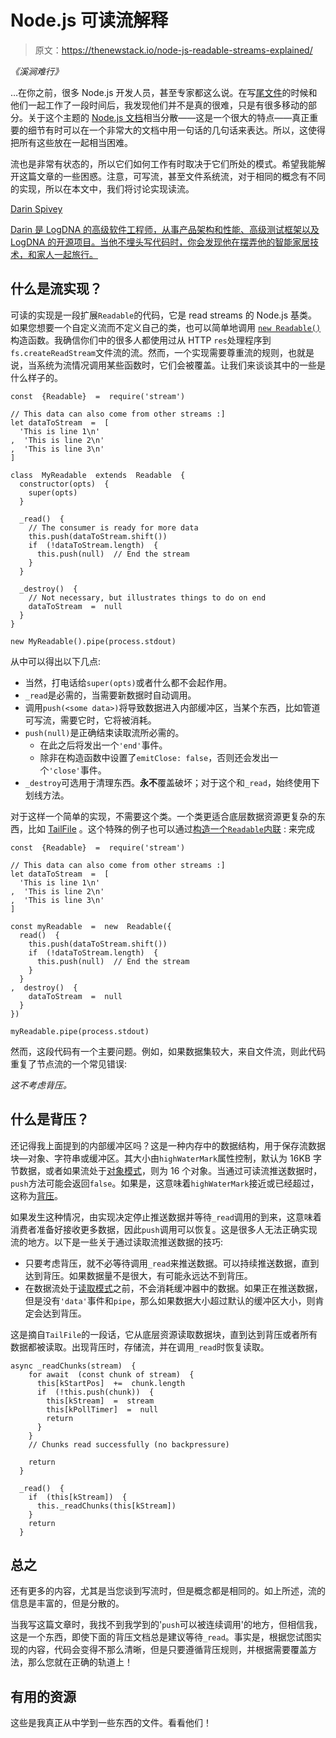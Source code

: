 # Node.js 可读流解释

> 原文：<https://thenewstack.io/node-js-readable-streams-explained/>

*《溪涧难行》*

…在你之前，很多 Node.js 开发人员，甚至专家都这么说。在写[尾文件](https://www.npmjs.com/package/@logdna/tail-file)的时候和他们一起工作了一段时间后，我发现他们并不是真的很难，只是有很多移动的部分。关于这个主题的 [Node.js 文档](https://nodejs.org/dist/latest-v12.x/docs/api/stream.html)相当分散——这是一个很大的特点——真正重要的细节有时可以在一个非常大的文档中用一句话的几句话来表达。所以，这使得把所有这些放在一起相当困难。

流也是非常有状态的，所以它们如何工作有时取决于它们所处的模式。希望我能解开这篇文章的一些困惑。注意，可写流，甚至文件系统流，对于相同的概念有不同的实现，所以在本文中，我们将讨论实现读流。
[](https://www.linkedin.com/in/darin-spivey/)

[Darin Spivey](https://www.linkedin.com/in/darin-spivey/)

[Darin 是 LogDNA 的高级软件工程师，从事产品架构和性能、高级测试框架以及 LogDNA 的开源项目。当他不埋头写代码时，你会发现他在摆弄他的智能家居技术，和家人一起旅行。](https://www.linkedin.com/in/darin-spivey/)

[](https://www.linkedin.com/in/darin-spivey/)[](https://www.linkedin.com/in/darin-spivey/)

## **什么是流实现？**

可读的实现是一段扩展`Readable`的代码，它是 read streams 的 Node.js 基类。如果您想要一个自定义流而不定义自己的类，也可以简单地调用 [`new Readable()`](https://nodejs.org/dist/latest-v12.x/docs/api/stream.html#stream_new_stream_readable_options) 构造函数。我确信你们中的很多人都使用过从 HTTP `res`处理程序到`fs.createReadStream`文件流的流。然而，一个实现需要尊重流的规则，也就是说，当系统为流情况调用某些函数时，它们会被覆盖。让我们来谈谈其中的一些是什么样子的。

```
const  {Readable}  =  require('stream')

// This data can also come from other streams :]
let dataToStream  =  [
  'This is line 1\n'
,  'This is line 2\n'
,  'This is line 3\n'
]

class  MyReadable  extends  Readable  {
  constructor(opts)  {
    super(opts)
  }

  _read()  {
    // The consumer is ready for more data
    this.push(dataToStream.shift())
    if  (!dataToStream.length)  {
      this.push(null)  // End the stream
    }
  }

  _destroy()  {
    // Not necessary, but illustrates things to do on end
    dataToStream  =  null
  }
}

new MyReadable().pipe(process.stdout)

```

从中可以得出以下几点:

*   当然，打电话给`super(opts)`或者什么都不会起作用。
*   `_read`是必需的，当需要新数据时自动调用。
*   调用`push(<some data>)`将导致数据进入内部缓冲区，当某个东西，比如管道可写流，需要它时，它将被消耗。
*   `push(null)`是正确结束读取流所必需的。
    *   在此之后将发出一个`'end'`事件。
    *   除非在构造函数中设置了`emitClose: false`，否则还会发出一个`'close'`事件。
*   `_destroy`可选用于清理东西。**永不**覆盖破坏；对于这个和`_read`，始终使用下划线方法。

对于这样一个简单的实现，不需要这个类。一个类更适合底层数据资源更复杂的东西，比如 [TailFile](https://github.com/logdna/tail-file-node/blob/ee0389ba34cb2037de776541f800842bb98df6b3/lib/tail-file.js#L22) 。这个特殊的例子也可以通过[构造一个`Readable`内联](https://nodejs.org/dist/latest-v12.x/docs/api/stream.html#stream_new_stream_readable_options) :
来完成

```
const  {Readable}  =  require('stream')

// This data can also come from other streams :]
let dataToStream  =  [
  'This is line 1\n'
,  'This is line 2\n'
,  'This is line 3\n'
]

const myReadable  =  new  Readable({
  read()  {
    this.push(dataToStream.shift())
    if  (!dataToStream.length)  {
      this.push(null)  // End the stream
    }
  }
,  destroy()  {
    dataToStream  =  null
  }
})

myReadable.pipe(process.stdout)

```

然而，这段代码有一个主要问题。例如，如果数据集较大，来自文件流，则此代码重复了节点流的一个常见错误:

*这不考虑背压。*

## **什么是背压？**

还记得我上面提到的内部缓冲区吗？这是一种内存中的数据结构，用于保存流数据块—对象、字符串或缓冲区。其大小由`highWaterMark`属性控制，默认为 16KB 字节数据，或者如果流处于[对象模式](https://nodejs.org/dist/latest-v12.x/docs/api/stream.html#stream_new_stream_readable_options)，则为 16 个对象。当通过可读流推送数据时，`push`方法可能会返回`false`。如果是，这意味着`highWaterMark`接近或已经超过，这称为[背压](http://nodejs.org/en/docs/guides/backpressuring-in-streams/)。

如果发生这种情况，由实现决定停止推送数据并等待`_read`调用的到来，这意味着消费者准备好接收更多数据，因此`push`调用可以恢复。这是很多人无法正确实现流的地方。以下是一些关于通过读取流推送数据的技巧:

*   只要考虑背压，就不必等待调用`_read`来推送数据。可以持续推送数据，直到达到背压。如果数据量不是很大，有可能永远达不到背压。
*   在数据流处于[读取模式](https://nodejs.org/dist/latest-v12.x/docs/api/stream.html#stream_two_reading_modes)之前，不会消耗缓冲器中的数据。如果正在推送数据，但是没有`'data'`事件和`pipe`，那么如果数据大小超过默认的缓冲区大小，则肯定会达到背压。

这是摘自`TailFile`的一段话，它从底层资源读取数据块，直到达到背压或者所有数据都被读取。出现背压时，存储流，并在调用`_read`时恢复读取。

```
async _readChunks(stream)  {
    for await  (const chunk of stream)  {
      this[kStartPos]  +=  chunk.length
      if  (!this.push(chunk))  {
        this[kStream]  =  stream
        this[kPollTimer]  =  null
        return
      }
    }
    // Chunks read successfully (no backpressure)

    return
  }

  _read()  {
    if  (this[kStream])  {
      this._readChunks(this[kStream])
    }
    return
  }

```

## **总之**

还有更多的内容，尤其是当您谈到写流时，但是概念都是相同的。如上所述，流的信息是丰富的，但是分散的。

当我写这篇文章时，我找不到我学到的'`push`可以被连续调用'的地方，但相信我，这是一个东西，即使下面的背压文档总是建议等待`_read`。事实是，根据您试图实现的内容，代码会变得不那么清晰，但是只要遵循背压规则，并根据需要覆盖方法，那么您就在正确的轨道上！

## **有用的资源**

这些是我真正从中学到一些东西的文件。看看他们！

<svg xmlns:xlink="http://www.w3.org/1999/xlink" viewBox="0 0 68 31" version="1.1"><title>Group</title> <desc>Created with Sketch.</desc></svg>